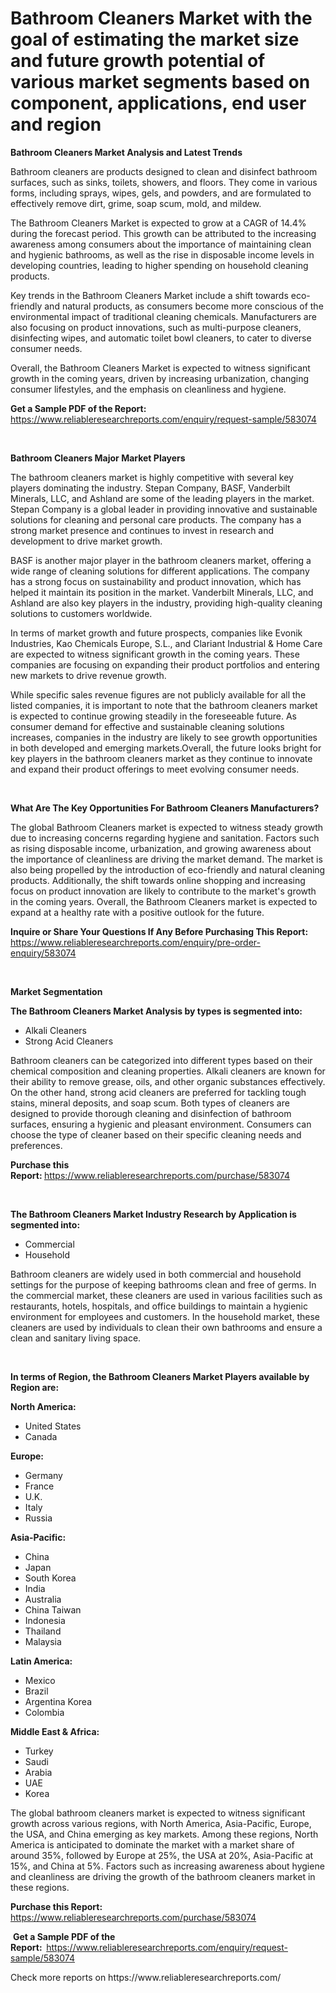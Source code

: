 <p><h1>Bathroom Cleaners Market with the goal of estimating the market size and future growth potential of various market segments based on component, applications, end user and region</h1></p><p><strong>Bathroom Cleaners Market Analysis and Latest Trends</strong></p>
<p><p>Bathroom cleaners are products designed to clean and disinfect bathroom surfaces, such as sinks, toilets, showers, and floors. They come in various forms, including sprays, wipes, gels, and powders, and are formulated to effectively remove dirt, grime, soap scum, mold, and mildew.</p><p>The Bathroom Cleaners Market is expected to grow at a CAGR of 14.4% during the forecast period. This growth can be attributed to the increasing awareness among consumers about the importance of maintaining clean and hygienic bathrooms, as well as the rise in disposable income levels in developing countries, leading to higher spending on household cleaning products.</p><p>Key trends in the Bathroom Cleaners Market include a shift towards eco-friendly and natural products, as consumers become more conscious of the environmental impact of traditional cleaning chemicals. Manufacturers are also focusing on product innovations, such as multi-purpose cleaners, disinfecting wipes, and automatic toilet bowl cleaners, to cater to diverse consumer needs.</p><p>Overall, the Bathroom Cleaners Market is expected to witness significant growth in the coming years, driven by increasing urbanization, changing consumer lifestyles, and the emphasis on cleanliness and hygiene.</p></p>
<p><strong>Get a Sample PDF of the Report:&nbsp;</strong> <a href="https://www.reliableresearchreports.com/enquiry/request-sample/583074">https://www.reliableresearchreports.com/enquiry/request-sample/583074</a></p>
<p>&nbsp;</p>
<p><strong>Bathroom Cleaners Major Market Players</strong></p>
<p><p>The bathroom cleaners market is highly competitive with several key players dominating the industry. Stepan Company, BASF, Vanderbilt Minerals, LLC, and Ashland are some of the leading players in the market. Stepan Company is a global leader in providing innovative and sustainable solutions for cleaning and personal care products. The company has a strong market presence and continues to invest in research and development to drive market growth.</p><p>BASF is another major player in the bathroom cleaners market, offering a wide range of cleaning solutions for different applications. The company has a strong focus on sustainability and product innovation, which has helped it maintain its position in the market. Vanderbilt Minerals, LLC, and Ashland are also key players in the industry, providing high-quality cleaning solutions to customers worldwide.</p><p>In terms of market growth and future prospects, companies like Evonik Industries, Kao Chemicals Europe, S.L., and Clariant Industrial & Home Care are expected to witness significant growth in the coming years. These companies are focusing on expanding their product portfolios and entering new markets to drive revenue growth.</p><p>While specific sales revenue figures are not publicly available for all the listed companies, it is important to note that the bathroom cleaners market is expected to continue growing steadily in the foreseeable future. As consumer demand for effective and sustainable cleaning solutions increases, companies in the industry are likely to see growth opportunities in both developed and emerging markets.Overall, the future looks bright for key players in the bathroom cleaners market as they continue to innovate and expand their product offerings to meet evolving consumer needs.</p></p>
<p>&nbsp;</p>
<p><strong>What Are The Key Opportunities For Bathroom Cleaners Manufacturers?</strong></p>
<p><p>The global Bathroom Cleaners market is expected to witness steady growth due to increasing concerns regarding hygiene and sanitation. Factors such as rising disposable income, urbanization, and growing awareness about the importance of cleanliness are driving the market demand. The market is also being propelled by the introduction of eco-friendly and natural cleaning products. Additionally, the shift towards online shopping and increasing focus on product innovation are likely to contribute to the market's growth in the coming years. Overall, the Bathroom Cleaners market is expected to expand at a healthy rate with a positive outlook for the future.</p></p>
<p><strong>Inquire or Share Your Questions If Any Before Purchasing This Report:</strong> <a href="https://www.reliableresearchreports.com/enquiry/pre-order-enquiry/583074">https://www.reliableresearchreports.com/enquiry/pre-order-enquiry/583074</a></p>
<p>&nbsp;</p>
<p><strong>Market Segmentation</strong></p>
<p><strong>The Bathroom Cleaners Market Analysis by types is segmented into:</strong></p>
<p><ul><li>Alkali Cleaners</li><li>Strong Acid Cleaners</li></ul></p>
<p><p>Bathroom cleaners can be categorized into different types based on their chemical composition and cleaning properties. Alkali cleaners are known for their ability to remove grease, oils, and other organic substances effectively. On the other hand, strong acid cleaners are preferred for tackling tough stains, mineral deposits, and soap scum. Both types of cleaners are designed to provide thorough cleaning and disinfection of bathroom surfaces, ensuring a hygienic and pleasant environment. Consumers can choose the type of cleaner based on their specific cleaning needs and preferences.</p></p>
<p><strong>Purchase this Report:&nbsp;</strong><a href="https://www.reliableresearchreports.com/purchase/583074">https://www.reliableresearchreports.com/purchase/583074</a></p>
<p>&nbsp;</p>
<p><strong>The Bathroom Cleaners Market Industry Research by Application is segmented into:</strong></p>
<p><ul><li>Commercial</li><li>Household</li></ul></p>
<p><p>Bathroom cleaners are widely used in both commercial and household settings for the purpose of keeping bathrooms clean and free of germs. In the commercial market, these cleaners are used in various facilities such as restaurants, hotels, hospitals, and office buildings to maintain a hygienic environment for employees and customers. In the household market, these cleaners are used by individuals to clean their own bathrooms and ensure a clean and sanitary living space.</p></p>
<p>&nbsp;</p>
<p><strong>In terms of Region, the Bathroom Cleaners Market Players available by Region are:</strong></p>
<p>
    <p> <strong> North America: </strong>
        <ul>
            <li>United States</li>
            <li>Canada</li>
        </ul>
        </p> 
    <p> <strong> Europe: </strong>
        <ul>
            <li>Germany</li>
            <li>France</li>
            <li>U.K.</li>
            <li>Italy</li>
            <li>Russia</li>
        </ul>
        </p> 
    <p> <strong> Asia-Pacific: </strong>
        <ul>
            <li>China</li>
            <li>Japan</li>
            <li>South Korea</li>
            <li>India</li>
            <li>Australia</li>
            <li>China Taiwan</li>
            <li>Indonesia</li>
            <li>Thailand</li>
            <li>Malaysia</li>
        </ul>
        </p> 
    <p> <strong> Latin America: </strong>
        <ul>
            <li>Mexico</li>
            <li>Brazil</li>
            <li>Argentina Korea</li>
            <li>Colombia</li>
        </ul>
        </p> 
    <p> <strong> Middle East & Africa: </strong>
        <ul>
            <li>Turkey</li>
            <li>Saudi</li>
            <li>Arabia</li>
            <li>UAE</li>
            <li>Korea</li>
        </ul>
    </p>
    </p>
<p><p>The global bathroom cleaners market is expected to witness significant growth across various regions, with North America, Asia-Pacific, Europe, the USA, and China emerging as key markets. Among these regions, North America is anticipated to dominate the market with a market share of around 35%, followed by Europe at 25%, the USA at 20%, Asia-Pacific at 15%, and China at 5%. Factors such as increasing awareness about hygiene and cleanliness are driving the growth of the bathroom cleaners market in these regions.</p></p>
<p><strong>Purchase this Report: </strong><a href="https://www.reliableresearchreports.com/purchase/583074">https://www.reliableresearchreports.com/purchase/583074</a></p>
<p>&nbsp;<strong>Get a Sample PDF of the Report:&nbsp;&nbsp;</strong><a href="https://www.reliableresearchreports.com/enquiry/request-sample/583074">https://www.reliableresearchreports.com/enquiry/request-sample/583074</a></p>
<p><strong></strong></p>
<p>Check more reports on https://www.reliableresearchreports.com/</p>